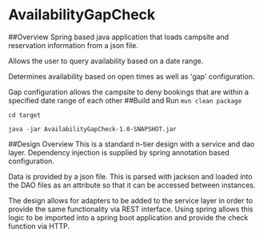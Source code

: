 # AvailabilityGapCheck
##Overview
Spring based java application that loads campsite and reservation
information from a json file.

Allows the user to query availability based on a date range.

Determines availability based on open times as well as 'gap' configuration.

Gap configuration allows the campsite to deny bookings that are within a 
specified date range of each other
##Build and Run
`mvn clean package`

`cd target`

`java -jar AvailabilityGapCheck-1.0-SNAPSHOT.jar`

##Design Overview
This is a standard n-tier design with a service and dao layer.  Dependency injection
is supplied by spring annotation based configuration.

Data is provided by a json file.  This is parsed with jackson and loaded into the DAO files
as an attribute so that it can be accessed between instances.

The design allows for adapters to be added to the service layer in order to provide the 
same functionality via REST interface.  Using spring allows this logic to be imported into
a spring boot application and provide the check function via HTTP. 
